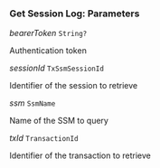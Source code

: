 

### Get Session Log: Parameters  
  
<article>

*bearerToken* `String?` 

Authentication token

</article>
<article>

*sessionId* `TxSsmSessionId` 

Identifier of the session to retrieve

</article>
<article>

*ssm* `SsmName` 

Name of the SSM to query

</article>
<article>

*txId* `TransactionId` 

Identifier of the transaction to retrieve

</article>

